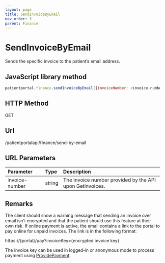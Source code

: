 ```yaml
---
layout: page
title: SendInvoiceByEmail
nav_order: 3
parent: Finance
---
```


# SendInvoiceByEmail

Sends the specific invoice to the patient’s email address.

## JavaScript library method

```javascript
patientportal.finance.sendInvoiceByEmail({invoiceNumber: <invoice-number>});
```

## HTTP Method

GET

## Url

/patientportalapi/finance/send-by-email

## URL Parameters

| Parameter | Type   | Description                                                 |
|:----------|:-------|:------------------------------------------------------------|
| invoice-number | string | The invoice number provided by the API upon GetInvoices. |

## Remarks

The client should show a warning message that sending an invoice over email isn't encrypted and that the patient should use this feature at their own risk. If online payment is active, the email contains a link to the portal to pay online for unpaid invoices. The link is in the following format:

https://{portal}/pay?invoiceKey={encrypted invoice key}

The invoice key can be used in logged-in or anonymous mode to process payment using [ProvidePayment](#_ProvidePayment).
